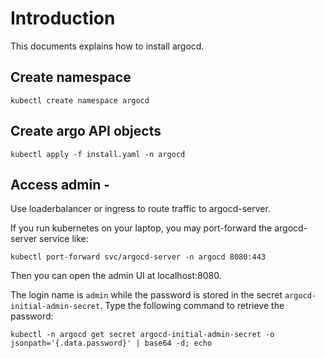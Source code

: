 # Introduction

This documents explains how to install argocd.


## Create namespace

    kubectl create namespace argocd

## Create argo API objects

    kubectl apply -f install.yaml -n argocd

## Access admin -

Use loaderbalancer or ingress to route traffic to argocd-server.

If you run kubernetes on your laptop, you may port-forward the argocd-server service like:

    kubectl port-forward svc/argocd-server -n argocd 8080:443

Then you can open the admin UI at localhost:8080.

The login name is `admin` while the password is stored in the secret `argocd-initial-admin-secret`.
Type the following command to retrieve the password:

    kubectl -n argocd get secret argocd-initial-admin-secret -o jsonpath='{.data.password}' | base64 -d; echo

